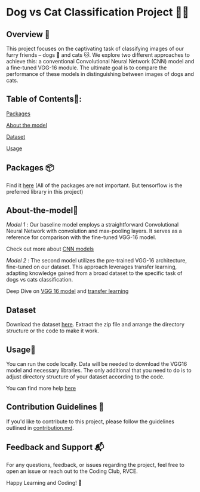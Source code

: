 # Dog vs Cat Classification Project 🐾📸


## Overview 🌟

This project focuses on the captivating task of classifying images of our furry friends – dogs 🐶 and cats 🐱. We explore two different approaches to achieve this: a conventional Convolutional Neural Network (CNN) model and a fine-tuned VGG-16 module. The ultimate goal is to compare the performance of these models in distinguishing between images of dogs and cats.

## Table of Contents📜:

[Packages](#Packages)

[About the model](#About-the-model)

[Dataset](#Dataset)

[Usage](#Usage)

## Packages 📦

Find it [here](https://github.com/codingclubrvce/AI-ML-101/blob/6fd8c4c61eb1cf64f5f2c3f0ab709db89e6ebb4d/Deep-Learning-Models/DogVsCat-classification/requirements.txt) (All of the packages are not important. But tensorflow is the preferred library in this project)

## About-the-model🤖

*Model 1* : Our baseline model employs a straightforward Convolutional Neural Network with convolution and max-pooling layers. It serves as a reference for comparison with the fine-tuned VGG-16 model.

Check out more about [CNN models](https://datagen.tech/guides/computer-vision/cnn-convolutional-neural-network/) 

*Model 2* : The second model utilizes the pre-trained VGG-16 architecture, fine-tuned on our dataset. This approach leverages transfer learning, adapting knowledge gained from a broad dataset to the specific task of dogs vs cats classification. 

Deep Dive on [VGG 16 model](https://medium.com/@mygreatlearning/everything-you-need-to-know-about-vgg16-7315defb5918) and [transfer learning](https://machinelearningmastery.com/transfer-learning-for-deep-learning/)

## Dataset

Download the dataset [here](https://www.kaggle.com/competitions/dogs-vs-cats/data?select=train.zip). Extract the zip file and arrange the directory structure or the code to make it work.

## Usage🚀 

You can run the code locally. Data will be needed to download the VGG16 model and necessary libraries. The only additional that you need to do is to adjust directory structure of your dataset according to the code.

You can find more help [here](https://www.youtube.com/watch?v=qFJeN9V1ZsI)

## Contribution Guidelines 🤝
If you'd like to contribute to this project, please follow the guidelines outlined in [contribution.md](https://github.com/codingclubrvce/AI-ML-101/blob/a190d5d38896d8e883f5ef5a158521c1f3e394d4/contribution.md).

## Feedback and Support 📬
For any questions, feedback, or issues regarding the project, feel free to open an issue or reach out to the Coding Club, RVCE.

Happy Learning and Coding! 🚀


